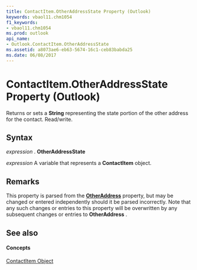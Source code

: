 ```yaml
---
title: ContactItem.OtherAddressState Property (Outlook)
keywords: vbaol11.chm1054
f1_keywords:
- vbaol11.chm1054
ms.prod: outlook
api_name:
- Outlook.ContactItem.OtherAddressState
ms.assetid: a8073ae6-eb63-5674-16c1-ceb83babda25
ms.date: 06/08/2017
---
```



# ContactItem.OtherAddressState Property (Outlook)

Returns or sets a  **String** representing the state portion of the other address for the contact. Read/write.


## Syntax

 _expression_ . **OtherAddressState**

 _expression_ A variable that represents a **ContactItem** object.


## Remarks

This property is parsed from the  **[OtherAddress](contactitem-otheraddress-property-outlook.md)** property, but may be changed or entered independently should it be parsed incorrectly. Note that any such changes or entries to this property will be overwritten by any subsequent changes or entries to **OtherAddress** .


## See also


#### Concepts


[ContactItem Object](contactitem-object-outlook.md)

